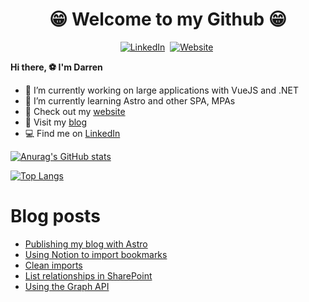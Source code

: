 <p>
<h1 align="center"><b>😁 Welcome to my Github 😁</b></h1>
</p>

<p align="center">
<a href="https://www.linkedin.com/in/darren-xu-profile/"><img src="https://img.shields.io/badge/linkedin-%230077B5.svg?&style=for-the-badge&logo=linkedin&logoColor=white" alt="LinkedIn" /></a>&nbsp;
<a href="https://darrenxu.com/"><img src="https://img.shields.io/badge/-Website-%23ff69b4&?style=for-the-badge&?color=ff69b4" alt="Website" /></a>&nbsp;

</p>

**Hi there, :soccer: I'm Darren**
- 🔭 I’m currently working on large applications with VueJS and .NET
- 🌱 I’m currently learning Astro and other SPA, MPAs
- :eyes: Check out my [website](darrenxu.com)
- :newspaper: Visit my [blog](blog.darrenxu.com)
- :computer: Find me on [LinkedIn](https://www.linkedin.com/in/darren-xu-profile/)

[![Anurag's GitHub stats](https://github-readme-stats.vercel.app/api?username=darrenxu94&show_icons=true&bg_color=30,e96443,904e95&title_color=fff&text_color=fff&icon_color=fff)](https://github.com/anuraghazra/github-readme-stats)

[![Top Langs](https://github-readme-stats.vercel.app/api/top-langs/?username=anuraghazra&layout=compact)](https://github.com/anuraghazra/github-readme-stats)

# Blog posts
<!-- BLOG-POST-LIST:START -->
- [Publishing my blog with Astro](https://blog.darrenxu.com/blog/astro-blog/)
- [Using Notion to import bookmarks](https://blog.darrenxu.com/blog/notion-bookmarks/)
- [Clean imports](https://blog.darrenxu.com/blog/clean-imports/)
- [List relationships in SharePoint](https://blog.darrenxu.com/blog/list-relationships/)
- [Using the Graph API](https://blog.darrenxu.com/blog/graph-api/)
<!-- BLOG-POST-LIST:END -->
